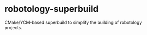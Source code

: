 # robotology-superbuild
CMake/YCM-based superbuild to simplify the building of robotology projects. 
